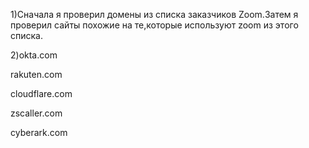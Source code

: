 1)Сначала я проверил домены из списка заказчиков Zoom.Затем я проверил сайты похожие на те,которые используют zoom из этого списка.


2)okta.com

rakuten.com

cloudflare.com

zscaller.com

cyberark.com

